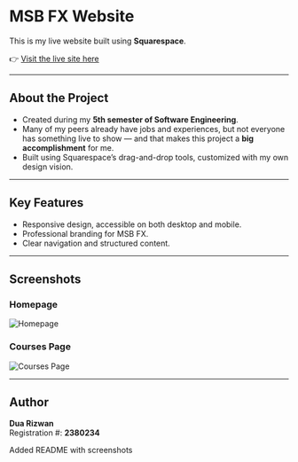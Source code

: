 # MSB FX Website  

This is my live website built using **Squarespace**.  

👉 [Visit the live site here](https://www.msbfxofficial.com/)  

---

## About the Project  

- Created during my **5th semester of Software Engineering**.  
- Many of my peers already have jobs and experiences, but not everyone has something live to show — and that makes this project a **big accomplishment** for me.  
- Built using Squarespace’s drag-and-drop tools, customized with my own design vision.  

---

## Key Features  

- Responsive design, accessible on both desktop and mobile.  
- Professional branding for MSB FX.  
- Clear navigation and structured content.  

---

## Screenshots  

### Homepage  
![Homepage](https://i.postimg.cc/3wsjZX12/Screenshot-2025-09-20-124209.png)  

### Courses Page  
![Courses Page](https://i.postimg.cc/7ZpTvxzk/Screenshot-2025-09-20-124235.png)  

---

## Author  

**Dua Rizwan**  
Registration #: **2380234**  

Added README with screenshots
